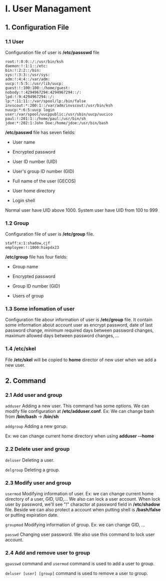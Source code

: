 # I. User Managament

## 1. Configuration File

### 1.1 User
Configuration file of user is **/etc/passswd** file

```
root:!:0:0::/:/usr/bin/ksh
daemon:!:1:1::/etc:
bin:!:2:2::/bin:
sys:!:3:3::/usr/sys: 
adm:!:4:4::/var/adm:
uucp:!:5:5::/usr/lib/uucp: 
guest:!:100:100::/home/guest:
nobody:!:4294967294:4294967294::/:
lpd:!:9:4294967294::/:
lp:*:11:11::/var/spool/lp:/bin/false 
invscout:*:200:1::/var/adm/invscout:/usr/bin/ksh
nuucp:*:6:5:uucp login user:/var/spool/uucppublic:/usr/sbin/uucp/uucico
paul:!:201:1::/home/paul:/usr/bin/sh
jdoe:*:202:1:John Doe:/home/jdoe:/usr/bin/bash
```

**/etc/passwd** file has seven fields:

- User name

- Encrypted password

- User ID number (UID)

- User's group ID number (GID)

- Full name of the user (GECOS)

- User home directory

- Login shell

Normal user have UID above 1000. System user have UID from 100 to 999

### 1.2 Group

Configuration file of user is **/etc/group** file.

```
staff:x:1:shadow,cjf
employee:!:1000:hiepdx23
```
**/etc/group** file has four fields:

- Group name

- Encrypted password

- Group ID number (GID)

- Users of group

### 1.3 Some infomation of user

Configuration file abour information of user is **/etc/group** file. It contain some information about account user as encrypt password, date of last password change, minimum required days between password changes, maximum allowed days between password changes, ...

### 1.4 /etc/skel

File **/etc/skel** will be copied to **home** director of new user when we add a new user.

## 2. Command

### 2.1 Add user and group

`adduser` 
Adding a new user. This command has some options. We can modify file configuration at **/etc/adduser.conf**. Ex: We can change bash from **/bin/bash** -> **/bin/sh**

`addgroup` 
Adding a new gorup.

Ex: we can change current home directory when using **adduser --home**

### 2.2 Delete user and group

`deluser`
Deleting a user.


`delgroup`
Deleting a group.

### 2.3 Modify user and group

`usermod`
Modifying information of user. Ex: we can change current home directory of a user, GID, UID,... We also can lock a user account. When lock user by password, we'll see "!" charactor at password field in **/etc/shadow** file. Beside we can also protect a account when putting shell is **/bash/false** or putting expiration date.

`groupmod`
Modifying information of group. Ex: we can change GID, ...

`passwd`
Changing user password. We also use this command to lock user account.

### 2.4 Add and remove user to group

`gpasswd` command and `usermod` command is used to add a user to group.

`deluser [user] [group]` command is used to remove a user to group.






